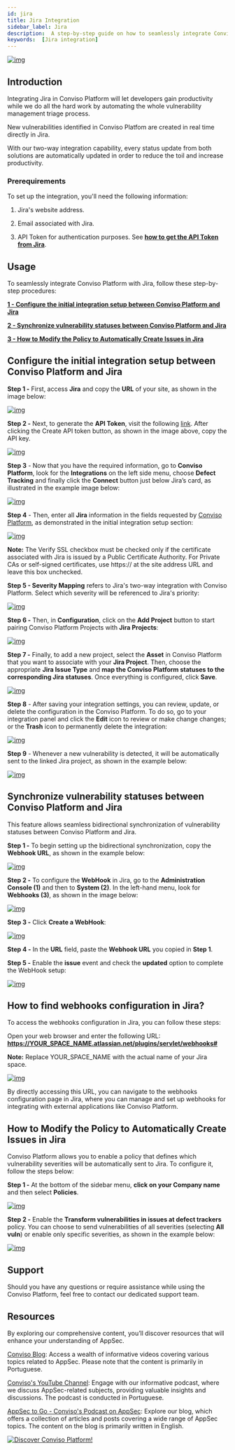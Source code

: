 ```yaml
---
id: jira
title: Jira Integration
sidebar_label: Jira
description:  A step-by-step guide on how to seamlessly integrate Conviso Platform with Jira for efficient vulnerability management and issue control.
keywords:  [Jira integration]
---
```


<div style={{textAlign: 'center'}}>

[![img](../../static/img/jira.png  'Jira')](https://cta-service-cms2.hubspot.com/web-interactives/public/v1/track/redirect?encryptedPayload=AVxigLKtcWzoFbzpyImNNQsXC9S54LjJuklwM39zNd7hvSoR%2FVTX%2FXjNdqdcIIDaZwGiNwYii5hXwRR06puch8xINMyL3EXxTMuSG8Le9if9juV3u%2F%2BX%2FCKsCZN1tLpW39gGnNpiLedq%2BrrfmYxgh8G%2BTcRBEWaKasQ%3D&webInteractiveContentId=125788977029&portalId=5613826)

</div>

## Introduction
Integrating Jira in Conviso Platform will let developers gain productivity while we do all the hard work by automating the whole vulnerability management triage process.

New vulnerabilities identified in Conviso Platfom are created in real time directly in Jira.

With our two-way integration capability, every status update from both solutions are automatically updated in order to reduce the toil and increase productivity.

### Prerequirements
To set up the integration, you'll need the following information:

1. Jira's website address.

2. Email associated with Jira.

3. API Token for authentication purposes. See **[how to get the API Token from Jira](https://id.atlassian.com/manage-profile/security/api-tokens)**.

## Usage
To seamlessly integrate Conviso Platform with Jira, follow these step-by-step procedures:

**[1 - Configure the initial integration setup between Conviso Platform and Jira](#configure-the-initial-integration-setup-between-conviso-platform-and-jira)**

**[2 - Synchronize vulnerability statuses between Conviso Platform and Jira](#synchronize-vulnerability-statuses-between-conviso-platform-and-jira)**

**[3 - How to Modify the Policy to Automatically Create Issues in Jira](#how-to-modify-the-policy-to-automatically-create-issues-in-jira)**

## Configure the initial integration setup between Conviso Platform and Jira

**Step 1 -** First, access **Jira** and copy the **URL** of your site, as shown in the image below:

<div style={{textAlign: 'center'}}>

[![img](../../static/img/jira-img1.png  'A clipping of a Jira platform screen')](https://cta-service-cms2.hubspot.com/web-interactives/public/v1/track/redirect?encryptedPayload=AVxigLKtcWzoFbzpyImNNQsXC9S54LjJuklwM39zNd7hvSoR%2FVTX%2FXjNdqdcIIDaZwGiNwYii5hXwRR06puch8xINMyL3EXxTMuSG8Le9if9juV3u%2F%2BX%2FCKsCZN1tLpW39gGnNpiLedq%2BrrfmYxgh8G%2BTcRBEWaKasQ%3D&webInteractiveContentId=125788977029&portalId=5613826)

</div>

**Step 2 -** Next, to generate the **API Token**, visit the following [link](https://id.atlassian.com/manage-profile/security/api-tokens). After clicking the Create API token button, as shown in the image above, copy the API key.

<div style={{textAlign: 'center'}}>

[![img](../../static/img/jira-img2.png  'A clipping of a Jira platform screen.')](https://cta-service-cms2.hubspot.com/web-interactives/public/v1/track/redirect?encryptedPayload=AVxigLKtcWzoFbzpyImNNQsXC9S54LjJuklwM39zNd7hvSoR%2FVTX%2FXjNdqdcIIDaZwGiNwYii5hXwRR06puch8xINMyL3EXxTMuSG8Le9if9juV3u%2F%2BX%2FCKsCZN1tLpW39gGnNpiLedq%2BrrfmYxgh8G%2BTcRBEWaKasQ%3D&webInteractiveContentId=125788977029&portalId=5613826)

</div>

**Step 3** - Now that you have the required information, go to **Conviso Platform**, look for the **Integrations** on the left side menu, choose **Defect Tracking** and finally click the **Connect** button just below Jira’s card, as illustrated in the example image below:

<div style={{textAlign: 'center'}}>

[![img](../../static/img/jira-img21.png  'A clipping of a Jira platform screen.')](https://cta-service-cms2.hubspot.com/web-interactives/public/v1/track/redirect?encryptedPayload=AVxigLKtcWzoFbzpyImNNQsXC9S54LjJuklwM39zNd7hvSoR%2FVTX%2FXjNdqdcIIDaZwGiNwYii5hXwRR06puch8xINMyL3EXxTMuSG8Le9if9juV3u%2F%2BX%2FCKsCZN1tLpW39gGnNpiLedq%2BrrfmYxgh8G%2BTcRBEWaKasQ%3D&webInteractiveContentId=125788977029&portalId=5613826)

</div>

**Step 4** - Then, enter all **Jira** information in the fields requested by [Conviso Platform](https://cta-service-cms2.hubspot.com/web-interactives/public/v1/track/redirect?encryptedPayload=AVxigLKtcWzoFbzpyImNNQsXC9S54LjJuklwM39zNd7hvSoR%2FVTX%2FXjNdqdcIIDaZwGiNwYii5hXwRR06puch8xINMyL3EXxTMuSG8Le9if9juV3u%2F%2BX%2FCKsCZN1tLpW39gGnNpiLedq%2BrrfmYxgh8G%2BTcRBEWaKasQ%3D&webInteractiveContentId=125788977029&portalId=5613826), as demonstrated in the initial integration setup section:

<div style={{textAlign: 'center'}}>

[![img](../../static/img/jira-img4.png  'A screenshot of a Conviso Platform screen for integration with Jira.')](https://cta-service-cms2.hubspot.com/web-interactives/public/v1/track/redirect?encryptedPayload=AVxigLKtcWzoFbzpyImNNQsXC9S54LjJuklwM39zNd7hvSoR%2FVTX%2FXjNdqdcIIDaZwGiNwYii5hXwRR06puch8xINMyL3EXxTMuSG8Le9if9juV3u%2F%2BX%2FCKsCZN1tLpW39gGnNpiLedq%2BrrfmYxgh8G%2BTcRBEWaKasQ%3D&webInteractiveContentId=125788977029&portalId=5613826)

</div>

**Note:** The Verify SSL checkbox must be checked only if the certificate associated with Jira is issued by a Public Certificate Authority. For Private CAs or self-signed certificates, use https:// at the site address URL and leave this box unchecked.

**Step 5 - Severity Mapping** refers to Jira's two-way integration with Conviso Platform. Select which severity will be referenced to Jira's priority:

<div style={{textAlign: 'center'}}>

[![img](../../static/img/jira-img5.png  'A screenshot of a Conviso Platform screen for integration with Jira.')](https://cta-service-cms2.hubspot.com/web-interactives/public/v1/track/redirect?encryptedPayload=AVxigLKtcWzoFbzpyImNNQsXC9S54LjJuklwM39zNd7hvSoR%2FVTX%2FXjNdqdcIIDaZwGiNwYii5hXwRR06puch8xINMyL3EXxTMuSG8Le9if9juV3u%2F%2BX%2FCKsCZN1tLpW39gGnNpiLedq%2BrrfmYxgh8G%2BTcRBEWaKasQ%3D&webInteractiveContentId=125788977029&portalId=5613826)

</div>

**Step 6 -** Then, in **Configuration**, click on the **Add Project** button to start pairing Conviso Platform Projects with **Jira Projects**:

<div style={{textAlign: 'center'}}>

[![img](../../static/img/jira-img6.png  'A screenshot of a Conviso Platform screen for integration with Jira.')](https://cta-service-cms2.hubspot.com/web-interactives/public/v1/track/redirect?encryptedPayload=AVxigLKtcWzoFbzpyImNNQsXC9S54LjJuklwM39zNd7hvSoR%2FVTX%2FXjNdqdcIIDaZwGiNwYii5hXwRR06puch8xINMyL3EXxTMuSG8Le9if9juV3u%2F%2BX%2FCKsCZN1tLpW39gGnNpiLedq%2BrrfmYxgh8G%2BTcRBEWaKasQ%3D&webInteractiveContentId=125788977029&portalId=5613826)

</div>

**Step 7 -** Finally, to add a new project, select the **Asset** in Conviso Platform that you want to associate with your **Jira Project**. Then, choose the appropriate **Jira Issue Type** and **map the Conviso Platform statuses to the corresponding Jira statuses**. Once everything is configured, click **Save**.

<div style={{textAlign: 'center'}}>

[![img](../../static/img/jira-img8.png  'A screenshot of a Conviso Platform screen for integration with Jira.')](https://cta-service-cms2.hubspot.com/web-interactives/public/v1/track/redirect?encryptedPayload=AVxigLKtcWzoFbzpyImNNQsXC9S54LjJuklwM39zNd7hvSoR%2FVTX%2FXjNdqdcIIDaZwGiNwYii5hXwRR06puch8xINMyL3EXxTMuSG8Le9if9juV3u%2F%2BX%2FCKsCZN1tLpW39gGnNpiLedq%2BrrfmYxgh8G%2BTcRBEWaKasQ%3D&webInteractiveContentId=125788977029&portalId=5613826)

</div>

**Step 8** - After saving your integration settings, you can review, update, or delete the configuration in the Conviso Platform. To do so, go to your integration panel and click the **Edit** icon to review or make change changes; or the **Trash** icon to permanently delete the integration:

<div style={{textAlign: 'center'}}>

[![img](../../static/img/jira-img9.png  'A screenshot of a Conviso Platform screen for integration with Jira.')](https://cta-service-cms2.hubspot.com/web-interactives/public/v1/track/redirect?encryptedPayload=AVxigLKtcWzoFbzpyImNNQsXC9S54LjJuklwM39zNd7hvSoR%2FVTX%2FXjNdqdcIIDaZwGiNwYii5hXwRR06puch8xINMyL3EXxTMuSG8Le9if9juV3u%2F%2BX%2FCKsCZN1tLpW39gGnNpiLedq%2BrrfmYxgh8G%2BTcRBEWaKasQ%3D&webInteractiveContentId=125788977029&portalId=5613826)

</div>

**Step 9** - Whenever a new vulnerability is detected, it will be automatically sent to the linked Jira project, as shown in the example below:

<div style={{textAlign: 'center'}}>

[![img](../../static/img/jira-img10.png  'A clipping of a Jira platform screen in the backlog.')](https://cta-service-cms2.hubspot.com/web-interactives/public/v1/track/redirect?encryptedPayload=AVxigLKtcWzoFbzpyImNNQsXC9S54LjJuklwM39zNd7hvSoR%2FVTX%2FXjNdqdcIIDaZwGiNwYii5hXwRR06puch8xINMyL3EXxTMuSG8Le9if9juV3u%2F%2BX%2FCKsCZN1tLpW39gGnNpiLedq%2BrrfmYxgh8G%2BTcRBEWaKasQ%3D&webInteractiveContentId=125788977029&portalId=5613826)

</div>

## Synchronize vulnerability statuses between Conviso Platform and Jira

This feature allows seamless bidirectional synchronization of vulnerability statuses between Conviso Platform and Jira.

**Step 1 -** To begin setting up the bidirectional synchronization, copy the **Webhook URL**, as shown in the example below:

<div style={{textAlign: 'center'}}>

[![img](../../static/img/jira-img12.png  'A screenshot of a Conviso Platform screen for integration with Jira.')](https://cta-service-cms2.hubspot.com/web-interactives/public/v1/track/redirect?encryptedPayload=AVxigLKtcWzoFbzpyImNNQsXC9S54LjJuklwM39zNd7hvSoR%2FVTX%2FXjNdqdcIIDaZwGiNwYii5hXwRR06puch8xINMyL3EXxTMuSG8Le9if9juV3u%2F%2BX%2FCKsCZN1tLpW39gGnNpiLedq%2BrrfmYxgh8G%2BTcRBEWaKasQ%3D&webInteractiveContentId=125788977029&portalId=5613826)

</div>

**Step 2 -** To configure the **WebHook** in Jira, go to the **Administration Console (1)** and then to **System (2)**. In the left-hand menu, look for **Webhooks (3)**, as shown in the image below:

<div style={{textAlign: 'center'}}>

[![img](../../static/img/jira-img11.png  'A clipping of a Jira platform screen in the Webhook.')](https://cta-service-cms2.hubspot.com/web-interactives/public/v1/track/redirect?encryptedPayload=AVxigLKtcWzoFbzpyImNNQsXC9S54LjJuklwM39zNd7hvSoR%2FVTX%2FXjNdqdcIIDaZwGiNwYii5hXwRR06puch8xINMyL3EXxTMuSG8Le9if9juV3u%2F%2BX%2FCKsCZN1tLpW39gGnNpiLedq%2BrrfmYxgh8G%2BTcRBEWaKasQ%3D&webInteractiveContentId=125788977029&portalId=5613826)

</div>

**Step 3 -** Click **Create a WebHook**:

<div style={{textAlign: 'center'}}>

[![img](../../static/img/jira-img20.png)](https://cta-service-cms2.hubspot.com/web-interactives/public/v1/track/redirect?encryptedPayload=AVxigLKtcWzoFbzpyImNNQsXC9S54LjJuklwM39zNd7hvSoR%2FVTX%2FXjNdqdcIIDaZwGiNwYii5hXwRR06puch8xINMyL3EXxTMuSG8Le9if9juV3u%2F%2BX%2FCKsCZN1tLpW39gGnNpiLedq%2BrrfmYxgh8G%2BTcRBEWaKasQ%3D&webInteractiveContentId=125788977029&portalId=5613826)

</div>

**Step 4 -** In the **URL** field, paste the **Webhook URL** you copied in **Step 1**.

**Step 5 -** Enable the **issue** event and check the **updated** option to complete the WebHook setup:

<div style={{textAlign: 'center'}}>

[![img](../../static/img/jira-img17.png  'A clipping of a Jira platform screen in the Webhook.')](https://cta-service-cms2.hubspot.com/web-interactives/public/v1/track/redirect?encryptedPayload=AVxigLKtcWzoFbzpyImNNQsXC9S54LjJuklwM39zNd7hvSoR%2FVTX%2FXjNdqdcIIDaZwGiNwYii5hXwRR06puch8xINMyL3EXxTMuSG8Le9if9juV3u%2F%2BX%2FCKsCZN1tLpW39gGnNpiLedq%2BrrfmYxgh8G%2BTcRBEWaKasQ%3D&webInteractiveContentId=125788977029&portalId=5613826)

</div>

## How to find webhooks configuration in Jira?

To access the webhooks configuration in Jira, you can follow these steps:

Open your web browser and enter the following URL: **https://YOUR_SPACE_NAME.atlassian.net/plugins/servlet/webhooks#**

**Note:** Replace YOUR_SPACE_NAME with the actual name of your Jira space.

<div style={{textAlign: 'center'}}>

[![img](../../static/img/jira-img19.png  'A clipping of a Jira platform screen in the Webhook.')](https://cta-service-cms2.hubspot.com/web-interactives/public/v1/track/redirect?encryptedPayload=AVxigLKtcWzoFbzpyImNNQsXC9S54LjJuklwM39zNd7hvSoR%2FVTX%2FXjNdqdcIIDaZwGiNwYii5hXwRR06puch8xINMyL3EXxTMuSG8Le9if9juV3u%2F%2BX%2FCKsCZN1tLpW39gGnNpiLedq%2BrrfmYxgh8G%2BTcRBEWaKasQ%3D&webInteractiveContentId=125788977029&portalId=5613826)

</div>

By directly accessing this URL, you can navigate to the webhooks configuration page in Jira, where you can manage and set up webhooks for integrating with external applications like Conviso Platform.

## How to Modify the Policy to Automatically Create Issues in Jira

Conviso Platform allows you to enable a policy that defines which vulnerability severities will be automatically sent to Jira. To configure it, follow the steps below:

**Step 1 -** At the bottom of the sidebar menu, **click on your Company name** and then select **Policies**.

<div style={{textAlign: 'center'}}>

[![img](../../static/img/jira-img22.png)](https://cta-service-cms2.hubspot.com/web-interactives/public/v1/track/redirect?encryptedPayload=AVxigLKtcWzoFbzpyImNNQsXC9S54LjJuklwM39zNd7hvSoR%2FVTX%2FXjNdqdcIIDaZwGiNwYii5hXwRR06puch8xINMyL3EXxTMuSG8Le9if9juV3u%2F%2BX%2FCKsCZN1tLpW39gGnNpiLedq%2BrrfmYxgh8G%2BTcRBEWaKasQ%3D&webInteractiveContentId=125788977029&portalId=5613826)

</div>

**Step 2 -** Enable the **Transform vulnerabilities in issues at defect trackers** policy. You can choose to send vulnerabilities of all severities (selecting **All vuln**) or enable only specific severities, as shown in the example below:

<div style={{textAlign: 'center'}}>

[![img](../../static/img/jira-img23.png)](https://cta-service-cms2.hubspot.com/web-interactives/public/v1/track/redirect?encryptedPayload=AVxigLKtcWzoFbzpyImNNQsXC9S54LjJuklwM39zNd7hvSoR%2FVTX%2FXjNdqdcIIDaZwGiNwYii5hXwRR06puch8xINMyL3EXxTMuSG8Le9if9juV3u%2F%2BX%2FCKsCZN1tLpW39gGnNpiLedq%2BrrfmYxgh8G%2BTcRBEWaKasQ%3D&webInteractiveContentId=125788977029&portalId=5613826)

</div>

## Support

Should you have any questions or require assistance while using the Conviso Platform, feel free to contact our dedicated support team.

## Resources

By exploring our comprehensive content, you’ll discover resources that will enhance your understanding of AppSec.

[Conviso Blog](https://bit.ly/3JtXM8A): Access a wealth of informative videos covering various topics related to AppSec. Please note that the content is primarily in Portuguese.

[Conviso's YouTube Channel](https://bit.ly/3NIbbfM): Engage with our informative podcast, where we discuss AppSec-related subjects, providing valuable insights and discussions. The podcast is conducted in Portuguese.

[AppSec to Go - Conviso's Podcast on AppSec](https://spoti.fi/43UJQwN): Explore our blog, which offers a collection of articles and posts covering a wide range of AppSec topics. The content on the blog is primarily written in English.

[![Discover Conviso Platform!](https://no-cache.hubspot.com/cta/default/5613826/interactive-125788977029.png)](https://cta-service-cms2.hubspot.com/web-interactives/public/v1/track/redirect?encryptedPayload=AVxigLKtcWzoFbzpyImNNQsXC9S54LjJuklwM39zNd7hvSoR%2FVTX%2FXjNdqdcIIDaZwGiNwYii5hXwRR06puch8xINMyL3EXxTMuSG8Le9if9juV3u%2F%2BX%2FCKsCZN1tLpW39gGnNpiLedq%2BrrfmYxgh8G%2BTcRBEWaKasQ%3D&webInteractiveContentId=125788977029&portalId=5613826)
